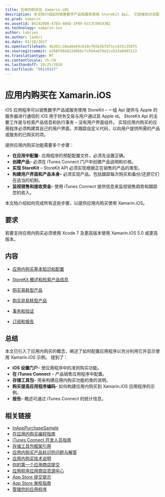 ```yaml
---
title: 应用内购买在 Xamarin.iOS
description: 本文档介绍如何销售数字产品和服务使用 StoreKit Api。 它链接到讨论配置、 易耗型产品、 非易耗型产品、 事务、 订阅和的详细信息的指南。
ms.prod: xamarin
ms.assetid: B41929D8-47E4-466D-1F09-6CC3C09C83B2
ms.technology: xamarin-ios
author: lobrien
ms.author: laobri
ms.date: 03/18/2017
ms.openlocfilehash: 4b301c18ea0e69c818cf65b3b7df1cc8351350f5
ms.sourcegitcommit: e268fd44422d0bbc7c944a678e2cc633a0493122
ms.translationtype: MT
ms.contentlocale: zh-CN
ms.lasthandoff: 10/25/2018
ms.locfileid: "50119327"
---
```

# <a name="in-app-purchasing-in-xamarinios"></a>应用内购买在 Xamarin.iOS

iOS 应用程序可以销售数字产品或服务使用 StoreKit – 一组 Api 提供与 Apple 的服务器进行通信的 iOS 用于财务交易与用户通过其 Apple id。 StoreKit Api 的主要工作是与检索产品信息和执行事务 – 没有用户界面组件。 实现应用内购买的应用程序必须构建其自己的用户界面，并跟踪自定义代码，以向用户提供所需的产品或服务的已购买的项。

提供应用内购买功能需要多个步骤：

-  **在应用中配置**– 应用程序的预配配置文件，必须先设置正确。
-  **创建产品**– 必须在 iTunes Connect 门户中创建产品说明和价格。
-  **实现 StoreKit** – StoreKit API 必须实现根据正在销售的产品的类型。
-  **构建用户界面和产品本身**– 必须实现产品，包括跟踪每次购买和备份/还原它们在适当的机制。
-  **监视销售和接收资金**– 使用 iTunes Connect 提供信息来监视销售趋势和跟踪您的收入。

本文档介绍如何完成所有这些步骤，以提供应用内购买使用 Xamarin.iOS。

## <a name="requirements"></a>要求

若要支持应用内购买必须使用 Xcode 7 及更高版本使用 Xamarin.iOS 5.0 或更高版本。

## <a name="contents"></a>内容

 * [应用内购买基本知识和配置](~/ios/platform/in-app-purchasing/in-app-purchase-basics-and-configuration.md)

 * [StoreKit 概述和检索产品信息](~/ios/platform/in-app-purchasing/store-kit-overview-and-retreiving-product-information.md)

 * [购买易耗型产品](~/ios/platform/in-app-purchasing/purchasing-consumable-products.md)

 * [购买非易耗型产品](~/ios/platform/in-app-purchasing/purchasing-non-consumable-products.md)

 * [事务和验证](~/ios/platform/in-app-purchasing/transactions-and-verification.md)

 * [订阅和报告](~/ios/platform/in-app-purchasing/subscriptions-and-reporting.md)

## <a name="summary"></a>总结

本文已引入了应用内购买的概念，阐述了如何配置应用程序以充分利用它并显示使用 Xamarin.iOS 示例。 提到了：

-  **iOS 设置门户**– 使应用程序中的准则购买功能。
-  **在 iTunes Connect** – 产品销售应用程序中配置。
-  **存储工具包**– 用来构建应用内购买功能的类的说明。
-  **购买提高应用程序编码**– 如何构建应用内购买到 Xamarin.iOS 应用程序的示例。
-  **报告**– 概述可通过 iTunes Connect 的统计信息。


## <a name="related-links"></a>相关链接

- [InAppPurchaseSample](https://developer.xamarin.com/samples/StoreKit/)
- [在应用内购买编程指南](https://developer.apple.com/library/ios/documentation/NetworkingInternet/Conceptual/StoreKitGuide/Introduction.html)
- [iTunes Connect 开发人员指南](https://developer.apple.com/library/ios/documentation/LanguagesUtilities/Conceptual/iTunesConnect_Guide/iTunesConnect_Guide.pdf)
- [存储工具包框架引用](https://developer.apple.com/library/ios/documentation/StoreKit/Reference/StoreKit_Collection/StoreKit_Collection.pdf)
- [应用内购买产品标识符问题与解答](https://developer.apple.com/library/ios/#qa/qa1329/_index.html)
- [应用内购买技术说明](https://developer.apple.com/library/ios/#technotes/tn2259/_index.html)
- [你的第一个应用商店提交](https://developer.apple.com/library/ios/documentation/IDEs/Conceptual/AppDistributionGuide/Introduction/Introduction.html)
- [应用程序应用商店资源中心](https://developer.apple.com/appstore/index.html)
- [App Store 提交提示](https://developer.apple.com/appstore/resources/submission/tips.html)
- [App Store 审核指南](https://developer.apple.com/appstore/resources/approval/guidelines.html)
- [管理您的应用程序](https://developer.apple.com/appstore/resources/managing/index.html)
